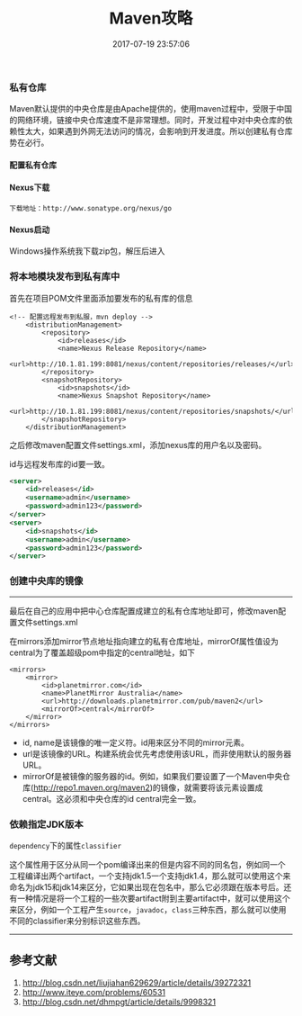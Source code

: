 ﻿---
layout: post
title: "Maven攻略"
date: 2017-07-19 23:57:06 
description: "Maven攻略"
tag: maven

---


### 私有仓库
Maven默认提供的中央仓库是由Apache提供的，使用maven过程中，受限于中国的网络环境，链接中央仓库速度不是非常理想。同时，开发过程中对中央仓库的依赖性太大，如果遇到外网无法访问的情况，会影响到开发进度。所以创建私有仓库势在必行。 
#### 配置私有仓库

#### Nexus下载

```
下载地址：http://www.sonatype.org/nexus/go
```
#### Nexus启动
Windows操作系统我下载zip包，解压后进入

### 将本地模块发布到私有库中

首先在项目POM文件里面添加要发布的私有库的信息
```
<!-- 配置远程发布到私服，mvn deploy -->  
    <distributionManagement>  
        <repository>  
            <id>releases</id>  
            <name>Nexus Release Repository</name>  
            <url>http://10.1.81.199:8081/nexus/content/repositories/releases/</url>  
        </repository>  
        <snapshotRepository>  
            <id>snapshots</id>  
            <name>Nexus Snapshot Repository</name>  
            <url>http://10.1.81.199:8081/nexus/content/repositories/snapshots/</url>  
        </snapshotRepository>  
    </distributionManagement>
```
之后修改maven配置文件settings.xml，添加nexus库的用户名以及密码。

id与远程发布库的id要一致。

```xml
<server>  
    <id>releases</id>  
    <username>admin</username>  
    <password>admin123</password>  
</server>  
<server>  
    <id>snapshots</id>  
    <username>admin</username>  
    <password>admin123</password>  
</server>  
```

### 创建中央库的镜像
---
最后在自己的应用中把中心仓库配置成建立的私有仓库地址即可，修改maven配置文件settings.xml

在mirrors添加mirror节点地址指向建立的私有仓库地址，mirrorOf属性值设为central为了覆盖超级pom中指定的central地址，如下

```
<mirrors>
    <mirror>
        <id>planetmirror.com</id>
        <name>PlanetMirror Australia</name>
        <url>http://downloads.planetmirror.com/pub/maven2</url>
        <mirrorOf>central</mirrorOf>
    </mirror>
</mirrors>

```

- id, name是该镜像的唯一定义符。id用来区分不同的mirror元素。 
- url是该镜像的URL。构建系统会优先考虑使用该URL，而非使用默认的服务器URL。 
- mirrorOf是被镜像的服务器的id。例如，如果我们要设置了一个Maven中央仓库(http://repo1.maven.org/maven2)的镜像，就需要将该元素设置成central。这必须和中央仓库的id central完全一致。 

### 依赖指定JDK版本

```dependency```下的属性```classifier```

这个属性用于区分从同一个pom编译出来的但是内容不同的同名包，例如同一个工程编译出两个artifact，一个支持jdk1.5一个支持jdk1.4，那么就可以使用这个来命名为jdk15和jdk14来区分，它如果出现在包名中，那么它必须跟在版本号后。还有一种情况是将一个工程的一些次要artifact附到主要artifact中，就可以使用这个来区分，例如一个工程产生```source```，```javadoc```，```class```三种东西，那么就可以使用不同的classifier来分别标识这些东西。

---

## 参考文献
1. http://blog.csdn.net/liujiahan629629/article/details/39272321
2. http://www.iteye.com/problems/60531
3. http://blog.csdn.net/dhmpgt/article/details/9998321
